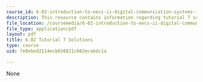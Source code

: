 ```yaml
---
course_id: 6-02-introduction-to-eecs-ii-digital-communication-systems-fall-2012
description: This resource contains information regarding tutorial 7 solutions.
file_location: /coursemedia/6-02-introduction-to-eecs-ii-digital-communication-systems-fall-2012/7e8ebed2114ecb650821c602ecabdc1a_MIT6_02F12_tutor07_sol.pdf
file_type: application/pdf
layout: pdf
title: 6.02 Tutorial 7 Solutions
type: course
uid: 7e8ebed2114ecb650821c602ecabdc1a

---
```

None